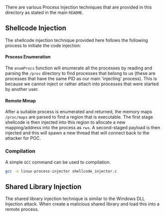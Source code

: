There are various Process Injection techniques that are provided in this directory as stated in the main `README`.
## Shellcode Injection 

The shellcode injection technique provided here follows the following process to initiate the code injection:

#### Process Enumeration

The `enumProcs` function will enumerate all the processes by reading and parsing the `/proc` directory to find processes that belong to us (these are processes that have the same PID as our main 'injecting' process). This is because we cannot inject or rather attach into processes that were started by another user. 

#### Remote Mmap

After a suitable process is enumerated and returned, the memory maps `/proc/maps` are parsed to find a region that is executable. The first stage shellcode is then injected into this region to allocate a new mapping/address into the process as `rwx`. A second-staged payload is then injected and this will spawn a new thread that will connect back to the attacker for POC. 

### Compilation 

A simple `GCC` command can be used to compilation.

```bash
gcc -o linux-process-injector shellcode_injector.c
```

## Shared Library Injection

The shared library injection technique is similar to the Windows DLL Injection attack. When create a malicious shared library and load this into a remote process. 
